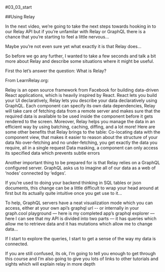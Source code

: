 #03_03_start

##Using Relay

In the next video, we’re going to take the next steps towards hooking in to our Relay API but if you’re unfamilar with Relay or GraphQL there is a chance that you’re starting to feel a little nervous...

Maybe you’re not even sure yet what exactly it is that Relay does...

So before we go any further, I wanted to take a few seconds and talk a bit more about Relay and describe some situations where it might be useful.

First tho let’s answer the question: What is Relay?

From LearnRelay.org:

Relay is an open source framework from Facebook for building data-driven React applications, which is heavily inspired by React. React lets you build your UI declaratively, Relay lets you describe your data declaratively using GraphQL. Each component can specify its own data dependencies, Relay will take care of fetching data from a remote server and makes sure that the required data is available to be used inside the component before it gets rendered to the screen. Moreover, Relay helps you manage the data in an efficient way by using batching, caching, diffing, and a lot more! Here are some other benefits that Relay brings to the table:
Co-locating data with the component view, that makes it easier to reason about the structure of your data
No over-fetching and no under-fetching, you get exactly the data you require, all in a single request
Data masking, a component can only access its specified data which prevents subtle errors



Another important thing to be prepared for is that Relay relies on a GraphQL configured server. GraphQL asks us to imagine all of our data as a web of ‘nodes’ connected by ‘edges’.

If you’re used to doing your backend thinking in SQL tables or json documents, this change can be a little difficult to wrap your head around at first but its actually quite intuitive once you get use to it...

To help, GraphQL servers have a neat visualization mode which you can access, either at your own api’s graphql url -- or internally in your graph.cool playground –– here is my completed app’s graphql explorer –– here I can see that my API is divided into two parts –– it has queries which allow me to retrieve data and it has mutations which allow me to change data...

If I start to explore the queries, I start to get a sense of the way my data is connected.

If you are still confused, its ok, I’m going to tell you enough to get through this course and I’m also going to give you lots of links to other tutorials and sights which will explain relay in more depth  
